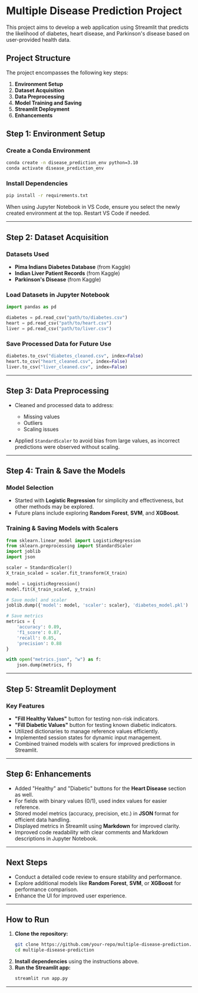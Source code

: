 # Multiple Disease Prediction Project

This project aims to develop a web application using Streamlit that predicts the likelihood of diabetes, heart disease, and Parkinson's disease based on user-provided health data.

## Project Structure

The project encompasses the following key steps:

1.  **Environment Setup**
2.  **Dataset Acquisition**
3.  **Data Preprocessing**
4.  **Model Training and Saving**
5.  **Streamlit Deployment**
6.  **Enhancements**

## Step 1: Environment Setup

### Create a Conda Environment

```bash
conda create -n disease_prediction_env python=3.10
conda activate disease_prediction_env
```

### Install Dependencies

```bash
pip install -r requirements.txt
```

When using Jupyter Notebook in VS Code, ensure you select the newly created environment at the top. Restart VS Code if needed.

---

## Step 2: Dataset Acquisition

### Datasets Used

- **Pima Indians Diabetes Database** (from Kaggle)
- **Indian Liver Patient Records** (from Kaggle)
- **Parkinson's Disease** (from Kaggle)

### Load Datasets in Jupyter Notebook

```python
import pandas as pd

diabetes = pd.read_csv("path/to/diabetes.csv")
heart = pd.read_csv("path/to/heart.csv")
liver = pd.read_csv("path/to/liver.csv")
```

### Save Processed Data for Future Use

```python
diabetes.to_csv("diabetes_cleaned.csv", index=False)
heart.to_csv("heart_cleaned.csv", index=False)
liver.to_csv("liver_cleaned.csv", index=False)
```

---

## Step 3: Data Preprocessing

- Cleaned and processed data to address:
  - Missing values
  - Outliers
  - Scaling issues
    
- Applied `StandardScaler` to avoid bias from large values, as incorrect predictions were observed without scaling.

---

## Step 4: Train & Save the Models

### Model Selection

- Started with **Logistic Regression** for simplicity and effectiveness, but other methods may be explored.
- Future plans include exploring **Random Forest**, **SVM**, and **XGBoost**.

### Training & Saving Models with Scalers

```python
from sklearn.linear_model import LogisticRegression
from sklearn.preprocessing import StandardScaler
import joblib
import json

scaler = StandardScaler()
X_train_scaled = scaler.fit_transform(X_train)

model = LogisticRegression()
model.fit(X_train_scaled, y_train)

# Save model and scaler
joblib.dump({'model': model, 'scaler': scaler}, 'diabetes_model.pkl')

# Save metrics
metrics = {
    'accuracy': 0.89,
    'f1_score': 0.87,
    'recall': 0.85,
    'precision': 0.88
}

with open("metrics.json", "w") as f:
    json.dump(metrics, f)
```

---

## Step 5: Streamlit Deployment

### Key Features

- **"Fill Healthy Values"** button for testing non-risk indicators.
- **"Fill Diabetic Values"** button for testing known diabetic indicators.
- Utilized dictionaries to manage reference values efficiently.
- Implemented session states for dynamic input management.
- Combined trained models with scalers for improved predictions in Streamlit.

---

## Step 6: Enhancements

- Added "Healthy" and "Diabetic" buttons for the **Heart Disease** section as well.
- For fields with binary values (0/1), used index values for easier reference.
- Stored model metrics (accuracy, precision, etc.) in **JSON** format for efficient data handling.
- Displayed metrics in Streamlit using **Markdown** for improved clarity.
- Improved code readability with clear comments and Markdown descriptions in Jupyter Notebook.

---

## Next Steps

- Conduct a detailed code review to ensure stability and performance.
- Explore additional models like **Random Forest**, **SVM**, or **XGBoost** for performance comparison.
- Enhance the UI for improved user experience.

---

## How to Run

1. **Clone the repository:**
   ```bash
   git clone https://github.com/your-repo/multiple-disease-prediction.git
   cd multiple-disease-prediction
   ```
2. **Install dependencies** using the instructions above.
3. **Run the Streamlit app:**
   ```bash
   streamlit run app.py
   ```

---

